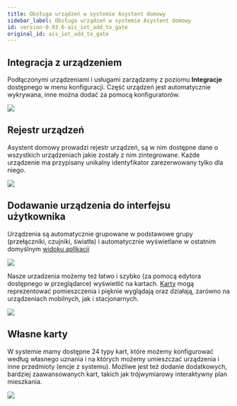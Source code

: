 ```yaml
---
title: Obsługa urządzeń w systemie Asystent domowy
sidebar_label: Obsługa urządzeń w systemie Asystent domowy
id: version-0.93.6-ais_iot_add_to_gate
original_id: ais_iot_add_to_gate
---
```


## Integracja z urządzeniem

Podłączonymi urządzeniami i usługami zarządzamy z poziomu **Integracje** dostępnego w menu konfiguracji.
Część urządzeń jest automatycznie wykrywana, inne można dodać za pomocą konfiguratorów.

<img src="/AIS-docs/img/en/iot/iot_add_new_device.png" > </img>

## Rejestr urządzeń

Asystent domowy prowadzi rejestr urządzeń, są w nim dostępne dane o wszystkich urządzeniach jakie zostały z nim zintegrowane. Każde urządzenie ma przypisany unikalny identyfikator zarezerwowany tylko dla niego.

<img src="/AIS-docs/img/en/iot/iot_rejest_encji.png"> </img>

## Dodawanie urządzenia do interfejsu użytkownika

Urządzenia są automatycznie grupowane w podstawowe grupy (przełączniki, czujniki, światła) i automatycznie wyświetlane w ostatnim domyślnym [widoku aplikacji](/AIS-docs/docs/en/ais_app_views.html)

<img src="/AIS-docs/img/en/iot/iot_dev_view.png"> </img>

Nasze urzadzenia możemy też łatwo i szybko (za pomocą edytora dostępnego w przeglądarce) wyświetlić na kartach. [Karty](/AIS-docs/docs/en/ais_app_cards.html) mogą reprezentować pomieszczenia i pięknie wyglądają oraz działają, zarówno na urządzeniach mobilnych, jak i stacjonarnych.

<img src="/AIS-docs/img/en/iot/iot_cards_ipad.png" align="center"> </img>


## Własne karty

W systemie mamy dostępne 24 typy kart, które możemy konfigurować według własnego uznania i na których możemy umieszczać urządzenia i inne przedmioty (encje z systemu). Możliwe jest też dodanie dodatkowych, bardziej zaawansowanych kart, takich jak trójwymiarowy interaktywny plan mieszkania.

<img src="/AIS-docs/img/en/iot/ais_florplan.gif" > </img>

